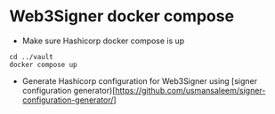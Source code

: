 # Web3Signer docker compose

- Make sure Hashicorp docker compose is up
```
cd ../vault
docker compose up
```

- Generate Hashicorp configuration for Web3Signer using [signer configuration generator)[https://github.com/usmansaleem/signer-configuration-generator/]

```

```